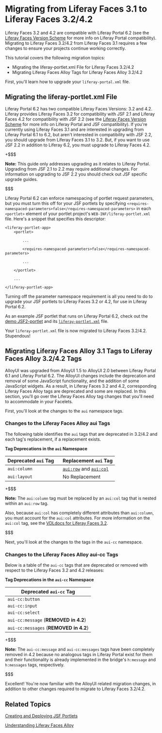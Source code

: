 # Migrating from Liferay Faces 3.1 to Liferay Faces 3.2/4.2 [](id=migrating-from-liferay-faces-3-1-to-liferay-faces-3-2-4-2)

Liferay Faces 3.2 and 4.2 are compatible with Liferay Portal 6.2 (see the
[Liferay Faces Version Scheme](/develop/tutorials/-/knowledge_base/6-2/understanding-the-liferay-faces-version-scheme)
for more info on Liferay Portal compatibility). Migrating to Liferay Faces
3.2/4.2 from Liferay Faces 3.1 requires a few changes to ensure your projects
continue working correctly. 

This tutorial covers the following migration topics:

- Migrating the liferay-portlet.xml File for Liferay Faces 3.2/4.2
- Migrating Liferay Faces Alloy Tags for Liferay Faces Alloy 3.2/4.2

First, you'll learn how to upgrade your `liferay-portal.xml` file. 

## Migrating the liferay-portlet.xml File [](id=migrating-the-liferay-portlet-xml-file)

Liferay Portal 6.2 has two compatible Liferay Faces Versions: 3.2 and 4.2.
Liferay provides Liferay Faces 3.2 for compatibility with JSF 2.1 and Liferay
Faces 4.2 for compatibility with JSF 2.2 (see the
[Liferay Faces Version Scheme](/develop/tutorials/-/knowledge_base/6-2/understanding-the-liferay-faces-version-scheme)
for more info on Liferay Portal and JSF compatibility). If you're currently
using Liferay Faces 3.1 and are interested in upgrading from Liferay Portal 6.1
to 6.2, but aren't interested in compatibility with JSF 2.2, you should upgrade
from Liferay Faces 3.1 to 3.2. But, if you want to use JSF 2.2 in addition to
Liferay 6.2, you must upgrade to Liferay Faces 4.2. 

+$$$

**Note:** This guide only addresses upgrading as it relates to Liferay Portal.
Upgrading from JSF 2.1 to 2.2 may require additional changes. For information on
upgrading to JSF 2.2 you should check out JSF specific upgrade guides. 

$$$

Liferay Portal 6.2 can enforce namespacing of portlet request parameters, but
you must turn this off for your JSF portlets by specifying
`<requires-namespaced-parameters>false</requires-namespaced-parameters>` in each
`<portlet>` element of your portlet project's `WEB-INF/liferay-portlet.xml`
file. Here's a snippet that specifies this descriptor: 

    <liferay-portlet-app>
        <portlet>

            ...

            <requires-namespaced-parameters>false</requires-namespaced-parameters>

            ...

        </portlet>

        ...

    </liferay-portlet-app>

Turning off the parameter namespace requirement is all you need to do to upgrade
your JSF portlets to Liferay Faces 3.2 or 4.2, for use in Liferay Portal 6.2. 

As an example JSF portlet that runs on Liferay Portal 6.2, check out the
[demo JSF2-portlet](https://github.com/liferay/liferay-faces/blob/3.2.x/demos/bridge/jsf2-portlet)
and its 
[`liferay-portlet.xml`](https://github.com/liferay/liferay-faces/blob/3.2.x/demos/bridge/jsf2-portlet/src/main/webapp/WEB-INF/liferay-portlet.xml)
file. 

Your `liferay-portlet.xml` file is now migrated to Liferay Faces 3.2/4.2.
Stupendous! 

## Migrating Liferay Faces Alloy 3.1 Tags to Liferay Faces Alloy 3.2/4.2 Tags [](id=migrating-liferay-faces-alloy-3-1-tags-to-liferay-faces-alloy-3-2-4-2-tags)

AlloyUI was upgraded from AlloyUI 1.5 to AlloyUI 2.0 between Liferay Portal 6.1
and Liferay Portal 6.2. The AlloyUI changes include the deprecation and removal
of some JavaScript functionality, and the addition of some JavaScript widgets.
As a result, in Liferay Faces 3.2 and 4.2, corresponding Liferay Faces Alloy
tags are deprecated and some are replaced. In this section, you'll go over the
Liferay Faces Alloy tag changes that you'll need to accommodate in your
Facelets. 

First, you'll look at the changes to the `aui` namespace tags. 

### Changes to the Liferay Faces Alloy aui Tags [](id=changes-to-the-liferay-faces-alloy-aui-tags)

The following table identifies the `aui` tags that are deprecated in 3.2/4.2 and
each tag's replacement, if a replacement exists. 

**Tag Deprecations in the `aui` Namespace**

| Deprecated `aui` Tag&nbsp;&nbsp;&nbsp; | Replacement `aui` Tag |
|----------------------|-----------------------|
| `aui:column` | [`aui:row`](http://docs.liferay.com/faces/3.2/vdldoc/aui/row.html) and  [`aui:col`](http://docs.liferay.com/faces/3.2/vdldoc/aui/col.html) |
| `aui:layout` | No Replacement |

+$$$

**Note:** The `aui:column` tag must be replaced by an `aui:col` tag that is
nested within an `aui:row` tag.

Also, because `aui:col` has completely different attributes than `aui:column`,
you must account for the `aui:col` attributes. For more information on the
`aui:col` tag, see the [VDLdocs for Liferay Faces 3.2](http://docs.liferay.com/faces/3.2/vdldoc/). 

$$$

Next, you'll look at the changes to the tags in the `aui-cc` namespace. 

### Changes to the Liferay Faces Alloy aui-cc Tags [](id=changes-to-the-liferay-faces-alloy-aui-cc-tags)

Below is a table of the `aui-cc` tags that are deprecated or removed with
respect to the Liferay Faces 3.2 and 4.2 releases:

**Tag Deprecations in the `aui-cc` Namespace**

| Deprecated `aui-cc` Tag |
|-------------------------|
| `aui-cc:button` |
| `aui-cc:input` |
| `aui-cc:select` |
| `aui-cc:message` (**REMOVED in 4.2**) |
| `aui-cc:messages` (**REMOVED in 4.2**) |

+$$$

**Note:** The `aui-cc:message` and `aui-cc:messages` tags have been completely
removed in 4.2 because no analogous tags in Liferay Portal exist for them and
their functionality is already implemented in the bridge's `h:message` and
`h:messages` tags, respectively.

$$$

Excellent! You're now familiar with the AlloyUI related migration changes, in
addition to other changes required to migrate to Liferay Faces 3.2/4.2.   

## Related Topics [](id=related-topics)

[Creating and Deploying JSF Portlets](develop/tutorials/-/knowledge_base/6-2/creating-and-deploying-jsf-portlets)

[Understanding Liferay Faces Alloy](develop/tutorials/-/knowledge_base/6-2/understanding-liferay-faces-alloy)
